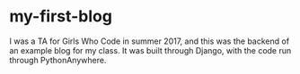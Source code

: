 # my-first-blog

I was a TA for Girls Who Code in summer 2017, and this was the backend of an example blog for my class. It was built through Django, with the code run through PythonAnywhere.
